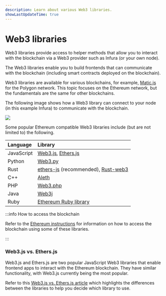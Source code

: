 ```yaml
---
description: Learn about various Web3 libraries.
showLastUpdateTime: true
---
```


# Web3 libraries

Web3 libraries provide access to helper methods that allow you to interact with the blockchain via a Web3 provider such
as Infura (or your own node).

The Web3 libraries enable you to build frontends that can communicate with the blockchain (including smart contracts deployed on the blockchain).

Web3 libraries are available for various blockchains, for example, [Matic.js](https://docs.polygon.technology/tools/matic-js/get-started/)
for the Polygon network. This topic focuses on the Ethereum network, but the fundamentals are the same for other blockchains.

The following image shows how a Web3 library can connect to your node (in this example Infura) to communicate with the blockchain.

<div class="left-align-container">
  <div class="img-large">
    <img
      src={require('../images/Web3.png').default}
    />
  </div>
</div>

Some popular Ethereum compatible Web3 libraries include (but are not limited to) the following.

| Language   | Library                                                                                             |
| :--------- | :-------------------------------------------------------------------------------------------------- |
| JavaScript | [Web3.js](https://web3js.readthedocs.io/), [Ethers.js](https://docs.ethers.org/)                    |
| Python     | [Web3.py](https://web3py.readthedocs.io/en/stable/)                                                 |
| Rust       | [ethers-js](https://github.com/gakonst/ethers-rs) (recommended), [Rust-web3](https://docs.rs/web3/) |
| C++        | [Aleth](https://github.com/ethereum/aleth)                                                          |
| PHP        | [Web3.php](https://github.com/web3p/web3.php)                                                       |
| Java       | [Web3j](https://docs.web3j.io/)                                                                     |
| Ruby       | [Ethereum Ruby library](https://github.com/EthWorks/ethereum.rb)                                    |

:::info How to access the blockchain

Refer to the [Ethereum instructions](../network-apis/ethereum/quickstart.md) for information on how to access the
blockchain using some of these libraries.

:::

### Web3.js vs. Ethers.js

Web3.js and Ethers.js are two popular JavaScript Web3 libraries that enable frontend apps to interact with the Ethereum
blockchain. They have similar functionality, with Web3.js currently being the most popular.

Refer to this [Web3.js vs. Ethers.js article](https://blog.infura.io/post/ethereum-javascript-libraries-web3js-ethersjs-nov2021)
which highlights the differences between the libraries to help you decide which library to use.
